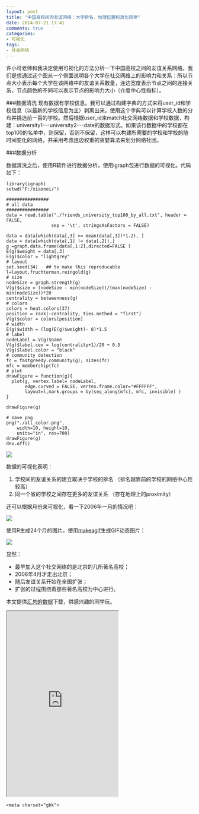 ```yaml
---
layout: post
title: "中国高校间的友谊网络：大学排名、地理位置和演化规律"
date: 2014-07-21 17:41
comments: true
categories: 
- 可视化
tags:
- 社会网络
---
```


许小可老师和我决定使用可视化的方法分析一下中国高校之间的友谊关系网络。我们是想通过这个图从一个侧面说明各个大学在社交网络上的影响力和关系：所以节点大小表示每个大学在该网络中的友谊关系数量，连边宽度表示节点之间的连接关系，节点颜色的不同可以表示节点的影响力大小（介度中心性指标）。

###数据清洗
现有数据有学校信息。我可以通过构建字典的方式来将user_id和学校信息（以最新的学校信息为主）剥离出来。使用这个字典可以计算学校人数的分布并挑选前一百的学校。然后根据user_id来match社交网络数据和学校数据，构建：university1---university2---date的数据形式。如果该行数据中的学校都在top100的名单中，则保留，否则不保留，这样可以构建所需要的学校和学校的随时间变化的网络，并采用考虑连边权重的贪婪算法来划分网络社团。

###数据分析

数据清洗之后，使用R软件进行数据分析，使用igraph包进行数据的可视化。代码如下：

    library(igraph)
    setwd("F:/xiaonei/")
    
    ################
    # all data
    ################
    data = read.table("./friends_university_top100_by_all.txt", header = FALSE, 
                     sep = '\t', stringsAsFactors = FALSE)
    
    data = data[which(data[,3] >= mean(data[,3])*1.2), ]
    data = data[which(data[,1] != data[,2]),]
    g =graph.data.frame(data[,1:2],directed=FALSE )
    E(g)$weight = data[,3]
    E(g)$color = "lightgrey"
    # layout
    set.seed(34)   ## to make this reproducable
    l=layout.fruchterman.reingold(g)
    # size
    nodeSize = graph.strength(g)
    V(g)$size = (nodeSize - min(nodeSize))/(max(nodeSize) - min(nodeSize))*20
    centrality = betweenness(g)
    # colors
    colors = heat.colors(37)
    position = rank(-centrality, ties.method = "first")
    V(g)$color = colors[position] 
    # width
    E(g)$width = (log(E(g)$weight)- 8)*1.5
    # label
    nodeLabel = V(g)$name
    V(g)$label.cex = log(centrality+1)/20 + 0.5
    V(g)$label.color = "black"
    # community detection
    fc = fastgreedy.community(g); sizes(fc)
    mfc = membership(fc)
    # plot
    drawFigure = function(g){
      plot(g, vertex.label= nodeLabel,  
           edge.curved = FALSE, vertex.frame.color="#FFFFFF",
           layout=l,mark.groups = by(seq_along(mfc), mfc, invisible) )
    }
                  
    drawFigure(g) 
    
    # save png
    png("./all_color.png",
        width=10, height=10, 
        units="in", res=700)
    drawFigure(g) 
    dev.off()


![](http://chengjun.qiniudn.com/all_color.png)

数据的可视化表明：

1. 学校间的友谊关系的建立取决于学校的排名 （排名越靠前的学校的网络中心性较高）
2. 同一个省的学校之间存在更多的友谊关系 （存在地理上的proximity）


还可以根据月份来可视化，看一下2006年一月的情况吧：

![](http://chengjun.qiniudn.com/month_color_%201.png)

使用R生成24个月的图片，使用[makeagif](http://makeagif.com/)生成GIF动态图片：

![](http://cdn.makeagif.com/media/8-07-2014/iuOvDr.gif)

显然：

- 最早加入这个社交网络的是北京的几所著名高校；
- 2006年4月才走出北京；
- 随后友谊关系开始在全国扩张；
- 扩张的过程围绕着那些著名高校为中心进行。


本文提供[汇总的数据](http://chengjun.qiniudn.com/friends_university_top100_by_all.txt)下载，供感兴趣的同学玩。 

<iframe src='http://chengjun.github.io/vis/chinese_university_groups100.html'  height=500 ></iframe>

    <meta charset="gbk">
